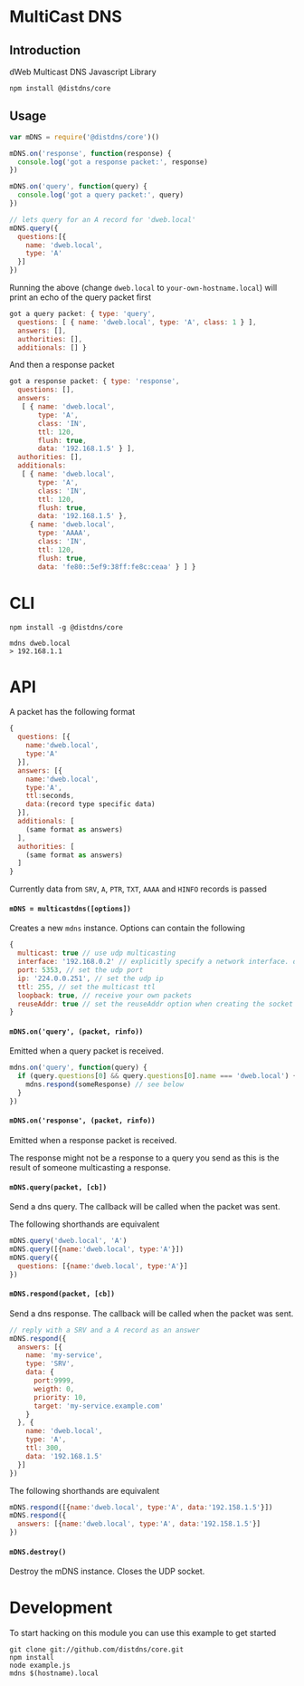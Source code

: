 # MultiCast DNS

## Introduction

dWeb Multicast DNS Javascript Library

```
npm install @distdns/core
```

## Usage

``` js
var mDNS = require('@distdns/core')()

mDNS.on('response', function(response) {
  console.log('got a response packet:', response)
})

mDNS.on('query', function(query) {
  console.log('got a query packet:', query)
})

// lets query for an A record for 'dweb.local'
mDNS.query({
  questions:[{
    name: 'dweb.local',
    type: 'A'
  }]
})
```

Running the above (change `dweb.local` to `your-own-hostname.local`) will print an echo of the query packet first

``` js
got a query packet: { type: 'query',
  questions: [ { name: 'dweb.local', type: 'A', class: 1 } ],
  answers: [],
  authorities: [],
  additionals: [] }
```

And then a response packet

``` js
got a response packet: { type: 'response',
  questions: [],
  answers:
   [ { name: 'dweb.local',
       type: 'A',
       class: 'IN',
       ttl: 120,
       flush: true,
       data: '192.168.1.5' } ],
  authorities: [],
  additionals:
   [ { name: 'dweb.local',
       type: 'A',
       class: 'IN',
       ttl: 120,
       flush: true,
       data: '192.168.1.5' },
     { name: 'dweb.local',
       type: 'AAAA',
       class: 'IN',
       ttl: 120,
       flush: true,
       data: 'fe80::5ef9:38ff:fe8c:ceaa' } ] }
```


# CLI

```
npm install -g @distdns/core
```

```
mdns dweb.local
> 192.168.1.1
```

# API

A packet has the following format

``` js
{
  questions: [{
    name:'dweb.local',
    type:'A'
  }],
  answers: [{
    name:'dweb.local',
    type:'A',
    ttl:seconds,
    data:(record type specific data)
  }],
  additionals: [
    (same format as answers)
  ],
  authorities: [
    (same format as answers)
  ]
}
```

Currently data from `SRV`, `A`, `PTR`, `TXT`, `AAAA` and `HINFO` records is passed

#### `mDNS = multicastdns([options])`

Creates a new `mdns` instance. Options can contain the following

``` js
{
  multicast: true // use udp multicasting
  interface: '192.168.0.2' // explicitly specify a network interface. defaults to all
  port: 5353, // set the udp port
  ip: '224.0.0.251', // set the udp ip
  ttl: 255, // set the multicast ttl
  loopback: true, // receive your own packets
  reuseAddr: true // set the reuseAddr option when creating the socket (requires node >=0.11.13)
}
```

#### `mDNS.on('query', (packet, rinfo))`

Emitted when a query packet is received.

``` js
mdns.on('query', function(query) {
  if (query.questions[0] && query.questions[0].name === 'dweb.local') {
    mdns.respond(someResponse) // see below
  }
})
```

#### `mDNS.on('response', (packet, rinfo))`

Emitted when a response packet is received.

The response might not be a response to a query you send as this
is the result of someone multicasting a response.

#### `mDNS.query(packet, [cb])`

Send a dns query. The callback will be called when the packet was sent.

The following shorthands are equivalent

``` js
mDNS.query('dweb.local', 'A')
mDNS.query([{name:'dweb.local', type:'A'}])
mDNS.query({
  questions: [{name:'dweb.local', type:'A'}]
})
```

#### `mDNS.respond(packet, [cb])`

Send a dns response. The callback will be called when the packet was sent.

``` js
// reply with a SRV and a A record as an answer
mDNS.respond({
  answers: [{
    name: 'my-service',
    type: 'SRV',
    data: {
      port:9999,
      weigth: 0,
      priority: 10,
      target: 'my-service.example.com'
    }
  }, {
    name: 'dweb.local',
    type: 'A',
    ttl: 300,
    data: '192.168.1.5'
  }]
})
```

The following shorthands are equivalent

``` js
mDNS.respond([{name:'dweb.local', type:'A', data:'192.158.1.5'}])
mDNS.respond({
  answers: [{name:'dweb.local', type:'A', data:'192.158.1.5'}]
})
```

#### `mDNS.destroy()`

Destroy the mDNS instance. Closes the UDP socket.

# Development

To start hacking on this module you can use this example to get started

```
git clone git://github.com/distdns/core.git
npm install
node example.js
mdns $(hostname).local
```
